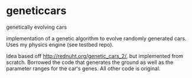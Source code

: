 # geneticcars
genetically evolving cars

implementation of a genetic algorithm to evolve randomly generated cars. Uses my physics engine (see testbed repo).

Idea based off http://rednuht.org/genetic_cars_2/, but implemented from scratch. Borrowed the code that generates the ground as well as the parameter ranges for the car's genes. All other code is original.
